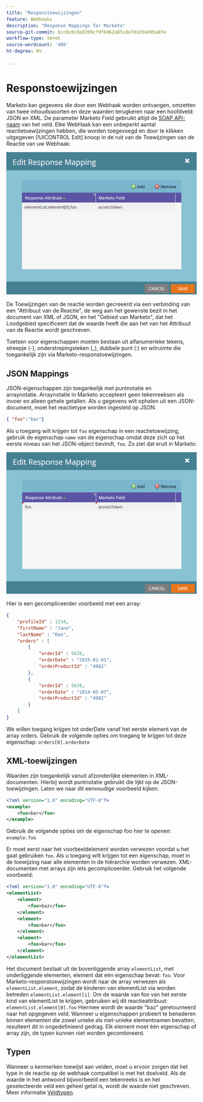 ```yaml
---
title: "Responstoewijzingen"
feature: Webhooks
description: "Response Mappings for Marketo"
source-git-commit: bcc0c0c8e8209cf9fb962a85c8e7da354d95a8fe
workflow-type: tm+mt
source-wordcount: '460'
ht-degree: 0%

---
```



# Responstoewijzingen

Marketo kan gegevens die door een Webhaak worden ontvangen, omzetten van twee inhoudssoorten en deze waarden terugkeren naar een hoofdveld: JSON en XML. De parameter Marketo Field gebruikt altijd de [SOAP API-naam](../rest-api/fields.md) van het veld. Elke WebHaak kan een onbeperkt aantal reactietoewijzingen hebben, die worden toegevoegd en door te klikken uitgegeven [!UICONTROL Edit] knoop in de ruit van de Toewijzingen van de Reactie van uw Webhaak:

![Responstoewijzing](assets/response-mapping.png)

De Toewijzingen van de reactie worden gecreeerd via een verbinding van een &quot;Attribuut van de Reactie&quot;, de weg aan het gewenste bezit in het document van XML of JSON, en het &quot;Gebied van Marketo&quot;, dat het Loodgebied specificeert dat de waarde heeft die aan het van het Attribuut van de Reactie wordt geschreven.

Toetsen voor eigenschappen moeten bestaan uit alfanumerieke tekens, streepje (-), onderstrepingsteken (_), dubbele punt (:) en witruimte die toegankelijk zijn via Marketo-responstoewijzingen.

## JSON Mappings

JSON-eigenschappen zijn toegankelijk met puntnotatie en arraynotatie. Arraynotatie in Marketo accepteert geen tekenreeksen als invoer en alleen gehele getallen. Als u gegevens wilt ophalen uit een JSON-document, moet het reactietype worden ingesteld op JSON:

```json
{ "foo":"bar"}
```

Als u toegang wilt krijgen tot `foo` eigenschap in een reactietoewijzing, gebruik de eigenschap `name` van de eigenschap omdat deze zich op het eerste niveau van het JSON-object bevindt, `foo`. Zo ziet dat eruit in Marketo:

![Responstoewijzing](assets/json-resp.png)

Hier is een gecompliceerder voorbeeld met een array:

```json
{
    "profileId" : 1234,
    "firstName" : "Jane",
    "lastName" : "Doe",
    "orders" : [
        {
            "orderId" : 5678,
            "orderDate" : "2015-01-01",
            "orderProductId" : "4982"
        },
        {
            "orderId" : 5678,
            "orderDate" : "2014-05-07",
            "orderProductId" : "4982"
        }
    ]
}
```

We willen toegang krijgen tot orderDate vanaf het eerste element van de array orders. Gebruik de volgende opties om toegang te krijgen tot deze eigenschap: `orders[0].orderDate`

## XML-toewijzingen

Waarden zijn toegankelijk vanuit afzonderlijke elementen in XML-documenten. Hierbij wordt puntnotatie gebruikt die lijkt op de JSON-toewijzingen. Laten we naar dit eenvoudige voorbeeld kijken:

```xml
<?xml version="1.0" encoding="UTF-8"?>
<example>
    <foo>bar</foo>
</example>
```

Gebruik de volgende opties om de eigenschap foo hier te openen: `example.foo`

Er moet eerst naar het voorbeeldelement worden verwezen voordat u het gaat gebruiken `foo`. Als u toegang wilt krijgen tot een eigenschap, moet in de toewijzing naar alle elementen in de hiërarchie worden verwezen. XML-documenten met arrays zijn iets gecompliceerder. Gebruik het volgende voorbeeld:

```xml
<?xml version="1.0" encoding="UTF-8"?>
<elementList>
    <element>
        <foo>baz</foo>
    </element>
    <element>
        <foo>bar</foo>
    </element>
    <element>
        <foo>bar</foo>
    </element>
</elementList>
```

Het document bestaat uit de bovenliggende array `elementList`, met onderliggende elementen, element dat één eigenschap bevat: `foo`. Voor Marketo-responstoewijzingen wordt naar de array verwezen als `elementList.element`, zodat de kinderen van elementList via worden betreden `elementList.element[i]`. Om de waarde van foo van het eerste kind van elementList te krijgen, gebruiken wij dit reactieattribuut: `elementList.element[0].foo` Hiermee wordt de waarde &quot;baz&quot; geretourneerd naar het opgegeven veld. Wanneer u eigenschappen probeert te benaderen binnen elementen die zowel unieke als niet-unieke elementnamen bevatten, resulteert dit in ongedefinieerd gedrag. Elk element moet één eigenschap of array zijn, de typen kunnen niet worden gecombineerd.

## Typen

Wanneer u kenmerken toewijst aan velden, moet u ervoor zorgen dat het type in de reactie op de webhaak compatibel is met het doelveld. Als de waarde in het antwoord bijvoorbeeld een tekenreeks is en het geselecteerde veld een geheel getal is, wordt de waarde niet geschreven. Meer informatie [Veldtypen](../rest-api/field-types.md).
